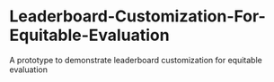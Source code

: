 # Leaderboard-Customization-For-Equitable-Evaluation
A prototype to demonstrate leaderboard customization for equitable evaluation
